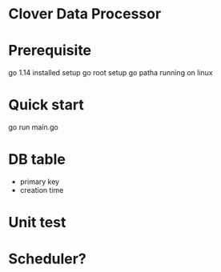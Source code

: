 # Clover Data Processor

# Prerequisite
go 1.14 installed
setup go root
setup go patha
running on linux

# Quick start
go run main.go


# DB table
- primary key
- creation time

# Unit test

# Scheduler?
